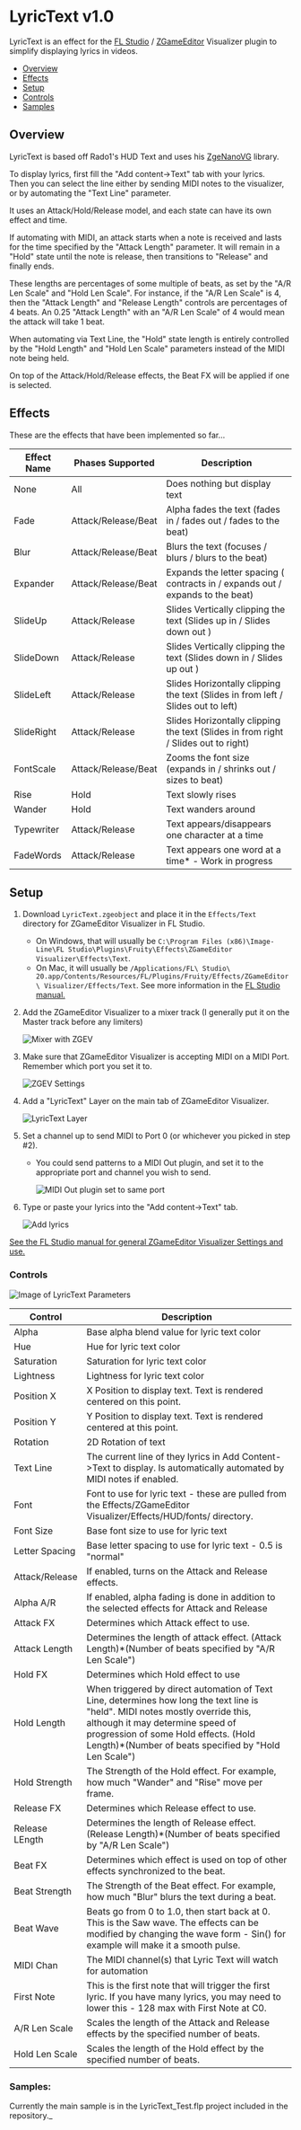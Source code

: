 # LyricText v1.0
LyricText is an effect for the [FL Studio](http://image-line.com) / [ZGameEditor](https://github.com/VilleKrumlinde/zgameeditor " ZGameEditor") Visualizer plugin to
simplify displaying lyrics in videos.

- [Overview](#Overview)
- [Effects](#Effects)
- [Setup](#Setup)
- [Controls](#Controls)
- [Samples](#Samples)


## Overview
LyricText is based off Rado1's HUD Text and uses his [ZgeNanoVG](https://github.com/Rado-1/ZgeNano) library. 

To display lyrics, first fill the "Add content->Text" tab with your lyrics.  
Then you can select the line either by sending MIDI notes to the visualizer, or by automating the "Text Line" parameter.

It uses an Attack/Hold/Release model, and each state can have its own effect and time.

If automating with MIDI, an attack starts when a note is received and lasts for the time specified by the
"Attack Length" parameter.  It will remain in a "Hold" state until the note is release, then transitions to "Release" and
finally ends.  

These lengths are percentages of some multiple of beats, as set by the "A/R Len Scale" and "Hold Len Scale".
For instance, if the "A/R Len Scale" is 4, then the "Attack Length" and "Release Length" controls are percentages of 4 beats.
An 0.25 "Attack Length" with an "A/R Len Scale" of 4 would mean the attack will take 1 beat.

When automating via Text Line, the "Hold" state length is entirely controlled by the "Hold Length" and "Hold Len Scale" parameters instead
of the MIDI note being held.

On top of the Attack/Hold/Release effects, the Beat FX will be applied if one is selected.

## <a name="Effects"/>Effects

These are the effects that have been implemented so far...

Effect Name | Phases Supported      |Description
----------- | --------------------- | --------
None        | All                   | Does nothing but display text
Fade        | Attack/Release/Beat   | Alpha fades the text (fades in / fades out / fades to the beat)
Blur        | Attack/Release/Beat   | Blurs the text (focuses / blurs / blurs to the beat)
Expander    | Attack/Release/Beat   | Expands the letter spacing ( contracts in / expands out / expands to the beat)
SlideUp    | Attack/Release        | Slides Vertically  clipping the text (Slides up in / Slides down out )
SlideDown    | Attack/Release        | Slides Vertically  clipping the text (Slides down in / Slides up out )
SlideLeft   | Attack/Release        | Slides Horizontally clipping the text (Slides in from left / Slides out to left)
SlideRight   | Attack/Release        | Slides Horizontally clipping the text (Slides in from right / Slides out to right)
FontScale   | Attack/Release/Beat   | Zooms the font size (expands in / shrinks out / sizes to beat)
Rise        | Hold                  | Text slowly rises
Wander      | Hold                  | Text wanders around
Typewriter  | Attack/Release        | Text appears/disappears one character at a time
FadeWords   | Attack/Release        | Text appears one word at a time* - Work in progress
  

## <a name="Setup"/>Setup

1. Download `LyricText.zgeobject` and place it in the `Effects/Text` directory for ZGameEditor Visualizer in FL Studio.
    - On Windows, that will usually be `C:\Program Files (x86)\Image-Line\FL Studio\Plugins\Fruity\Effects\ZGameEditor Visualizer\Effects\Text`.
    - On Mac, it will usually be `/Applications/FL\ Studio\ 20.app/Contents/Resources/FL/Plugins/Fruity/Effects/ZGameEditor\ Visualizer/Effects/Text`.
    See more information in the  [FL Studio manual.](https://www.image-line.com/fl-studio-learning/fl-studio-online-manual/html/plugins/ZGameEditor%20Visualizer.htm#ZGE_addfx "FL Studio manual.")

1. Add the ZGameEditor Visualizer to a mixer track (I generally put it on the Master track before any limiters)

    ![Mixer with ZGEV](doc/mixer1.png)

2. Make sure that ZGameEditor Visualizer is accepting MIDI on a MIDI Port. Remember which port you set it to.

    ![ZGEV Settings](doc/zgev_midi.png)

3. Add a "LyricText" Layer on the main tab of ZGameEditor Visualizer.

    ![LyricText Layer](doc/lyricLayer.png)

4. Set a channel up to send MIDI to Port 0 (or whichever you picked in step #2).
    - You could send patterns to a MIDI Out plugin, and set it to the appropriate port and channel you wish to send.    

        ![MIDI Out plugin set to same port](doc/midiout.png)

5. Type or paste your lyrics into the "Add content->Text" tab.

    ![Add lyrics](doc/addcontent.png)                

[See the FL Studio manual for general ZGameEditor Visualizer Settings and use.](https://www.image-line.com/fl-studio-learning/fl-studio-online-manual/html/plugins/ZGameEditor%20Visualizer.htm)


### <a name="Controls"/>Controls
![Image of LyricText Parameters](doc/parameters.png)

Control         | Description
----------------|-----------
Alpha           | Base alpha blend value for lyric text color
Hue             | Hue for lyric text color
Saturation      | Saturation for lyric text color
Lightness       | Lightness for lyric text color
Position X      | X Position to display text.  Text is rendered centered on this point.
Position Y      | Y Position to display text. Text is rendered centered at this point.
Rotation        | 2D Rotation of text
Text Line       | The current line of they lyrics in Add Content->Text to display. Is automatically automated by MIDI notes if enabled.
Font            | Font to use for lyric text - these are pulled from the Effects/ZGameEditor Visualizer/Effects/HUD/fonts/ directory.
Font Size       | Base font size to use for lyric text
Letter Spacing  | Base letter spacing to use for lyric text - 0.5 is "normal"
Attack/Release  | If enabled, turns on the Attack and Release effects.
Alpha A/R       | If enabled, alpha fading is done in addition to the selected effects for Attack and Release
Attack FX       | Determines which Attack effect to use.
Attack Length   | Determines the length of attack effect. (Attack Length)*(Number of beats specified by "A/R Len Scale")
Hold FX         | Determines which Hold effect to use
Hold Length     | When triggered by direct automation of Text Line, determines how long the text line is "held". MIDI notes mostly override this, although it may determine speed of progression of some Hold effects. (Hold Length)*(Number of beats specified by "Hold Len Scale")
Hold Strength   | The Strength of the Hold effect.  For example, how much "Wander" and "Rise" move per frame.
Release FX      | Determines which Release effect to use.
Release LEngth  | Determines the length of Release effect. (Release Length)*(Number of beats specified by "A/R Len Scale")
Beat FX         | Determines which effect is used on top of other effects synchronized to the beat.
Beat Strength   | The Strength of the Beat effect. For example, how much "Blur" blurs the text during a beat.
Beat Wave       | Beats go from 0 to 1.0, then start back at 0. This is the Saw wave.  The effects can be modified by changing the wave form - Sin() for example will make it a smooth pulse.
MIDI Chan       | The MIDI channel(s) that Lyric Text will watch for automation
First Note      | This is the first note that will trigger the first lyric.  If you have many lyrics, you may need to lower this - 128 max with First Note at C0.
A/R Len Scale   | Scales the length of the Attack and Release effects by the specified number of beats.
Hold Len Scale  | Scales the length of the Hold effect by the specified number of beats.


### <a name="Samples"/>Samples:
Currently the main sample is in the LyricText_Test.flp project included in the repository._
